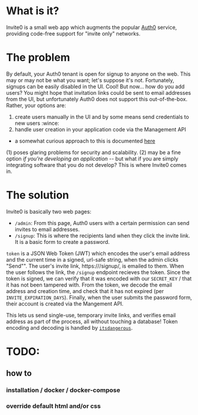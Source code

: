 # What is it?
Invite0 is a small web app which augments the popular [Auth0](https://auth0.com) service, providing code-free support for "invite only" networks.

# The problem
By default, your Auth0 tenant is open for signup to anyone on the web. This may or may not be what you want; let's suppose it's not. Fortunately, signups can be easily disabled in the UI. Cool! But now... how do you add users? You might hope that invitation links could be sent to email addresses from the UI, but unfortunately Auth0 does not support this out-of-the-box. Rather, your options are:
1. create users manually in the UI and by some means send credentials to new users :wince:
2. handle user creation in your application code via the Management API 
  - a somewhat curious approach to this is documented [here](https://auth0.com/docs/design/creating-invite-only-applications)

(1) poses glaring problems for security and scalability. (2) may be a fine option _if you're developing an application_ -- but what if you are simply integrating software that you do not develop? This is where Invite0 comes in.

# The solution
Invite0 is basically two web pages:
- `/admin`: From this page, Auth0 users with a certain permission can send invites to email addresses.
- `/signup`: This is where the recipients land when they click the invite link. It is a basic form to create a password.

`token` is a JSON Web Token (JWT) which encodes the user's email address and the current time in a signed, url-safe string, when the admin clicks "Send"". The user's invite link, https://<domain>/signup/<token>, is emailed to them. When the user follows the link, the `/signup` endpoint recieves the token. Since the token is signed, we can verify that it was encoded with our `SECRET_KEY` / that it has not been tampered with. From the token, we decode the email address and creation time, and check that it has not expired (per `INVITE_EXPIRATION_DAYS`). Finally, when the user submits the password form, their account is created via the Mangement API.

This lets us send single-use, temporary invite links, and verifies email address as part of the process, all without touching a database! Token encoding and decoding is handled by [`itsdangerous`](https://github.com/pallets/itsdangerous).

# TODO:
## how to
### installation / docker / docker-compose
### override default html and/or css
